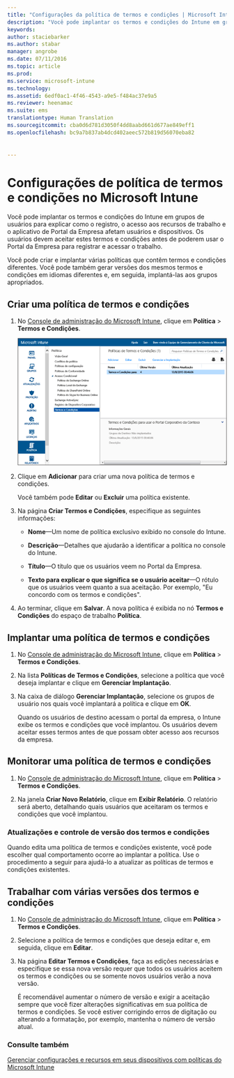 ```yaml
---
title: "Configurações da política de termos e condições | Microsoft Intune"
description: "Você pode implantar os termos e condições do Intune em grupos de usuários para explicar como o registro, o acesso aos recursos de trabalho e o uso do aplicativo Portal da Empresa afetam usuários e dispositivos."
keywords: 
author: staciebarker
ms.author: stabar
manager: angrobe
ms.date: 07/11/2016
ms.topic: article
ms.prod: 
ms.service: microsoft-intune
ms.technology: 
ms.assetid: 6edf0ac1-4f46-4543-a9e5-f484ac37e9a5
ms.reviewer: heenamac
ms.suite: ems
translationtype: Human Translation
ms.sourcegitcommit: cba0d6d781d3050f4dd8aabd661d677ae849eff1
ms.openlocfilehash: bc9a7b837ab4dcd402aeec572b819d56070eba82


---
```


# <a name="terms-and-condition-policy-settings-in-microsoft-intune"></a>Configurações de política de termos e condições no Microsoft Intune
Você pode implantar os termos e condições do Intune em grupos de usuários para explicar como o registro, o acesso aos recursos de trabalho e o aplicativo de Portal da Empresa afetam usuários e dispositivos. Os usuários devem aceitar estes termos e condições antes de poderem usar o Portal da Empresa para registrar e acessar o trabalho.

Você pode criar e implantar várias políticas que contêm termos e condições diferentes. Você pode também gerar versões dos mesmos termos e condições em idiomas diferentes e, em seguida, implantá-las aos grupos apropriados.

## <a name="create-a-terms-and-conditions-policy"></a>Criar uma política de termos e condições

1.  No [Console de administração do Microsoft Intune](http://manage.microsoft.com), clique em **Política** &gt; **Termos e Condições**.

    ![Captura de tela da política de termos e condições](./media/pol-sa-terms-conditions.png)

2.  Clique em **Adicionar** para criar uma nova política de termos e condições.

    Você também pode **Editar** ou **Excluir** uma política existente.

3.  Na página **Criar Termos e Condições**, especifique as seguintes informações:

    -   **Nome**&mdash;Um nome de política exclusivo exibido no console do Intune.

    -   **Descrição**&mdash;Detalhes que ajudarão a identificar a política no console do Intune.

    -   **Título**&mdash;O título que os usuários veem no Portal da Empresa.

    -   **Texto para explicar o que significa se o usuário aceitar**&mdash;O rótulo que os usuários veem quanto a sua aceitação. Por exemplo, "Eu concordo com os termos e condições".

4.  Ao terminar, clique em **Salvar**. A nova política é exibida no nó **Termos e Condições** do espaço de trabalho **Política**.

## <a name="deploy-a-terms-and-conditions-policy"></a>Implantar uma política de termos e condições

1.  No [Console de administração do Microsoft Intune](http://manage.microsoft.com), clique em **Política** &gt; **Termos e Condições**.

2.  Na lista **Políticas de Termos e Condições**, selecione a política que você deseja implantar e clique em **Gerenciar Implantação**.

3.  Na caixa de diálogo **Gerenciar Implantação**, selecione os grupos de usuário nos quais você implantará a política e clique em **OK**.

    Quando os usuários de destino acessam o portal da empresa, o Intune exibe os termos e condições que você implantou. Os usuários devem aceitar esses termos antes de que possam obter acesso aos recursos da empresa.

## <a name="monitor-a-terms-and-conditions-policy"></a>Monitorar uma política de termos e condições

1.  No [Console de administração do Microsoft Intune](http://manage.microsoft.com), clique em **Política** &gt; **Termos e Condições**.

2.  Na janela **Criar Novo Relatório**, clique em **Exibir Relatório**. O relatório será aberto, detalhando quais usuários que aceitaram os termos e condições que você implantou.

### <a name="updates-and-version-control-for-terms-and-conditions"></a>Atualizações e controle de versão dos termos e condições
Quando edita uma política de termos e condições existente, você pode escolher qual comportamento ocorre ao implantar a política. Use o procedimento a seguir para ajudá-lo a atualizar as políticas de termos e condições existentes.

## <a name="work-with-multiple-versions-of-terms-and-conditions"></a>Trabalhar com várias versões dos termos e condições

1.  No [Console de administração do Microsoft Intune](http://manage.microsoft.com), clique em **Política** &gt; **Termos e Condições**.

2.  Selecione a política de termos e condições que deseja editar e, em seguida, clique em **Editar**.

3.  Na página **Editar Termos e Condições**, faça as edições necessárias e especifique se essa nova versão requer que todos os usuários aceitem os termos e condições ou se somente novos usuários verão a nova versão.

    É recomendável aumentar o número de versão e exigir a aceitação sempre que você fizer alterações significativas em sua política de termos e condições. Se você estiver corrigindo erros de digitação ou alterando a formatação, por exemplo, mantenha o número de versão atual.

### <a name="see-also"></a>Consulte também
[Gerenciar configurações e recursos em seus dispositivos com políticas do Microsoft Intune](manage-settings-and-features-on-your-devices-with-microsoft-intune-policies.md)



<!--HONumber=Nov16_HO2-->


